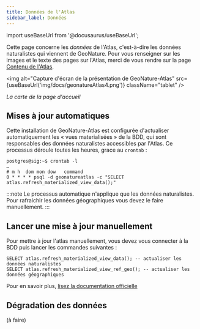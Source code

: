 ```yaml
---
title: Données de l'Atlas
sidebar_label: Données
---
```

import useBaseUrl from '@docusaurus/useBaseUrl';

Cette page concerne les *données* de l'Atlas, c'est-à-dire les données naturalistes qui viennent de GeoNature. Pour vous renseigner sur les images et le texte des pages sur l'Atlas, merci de vous rendre sur la page [Contenu de l'Atlas](atlasContenu.md).

<img alt="Capture d'écran de la présentation de GeoNature-Atlas" src={useBaseUrl('img/docs/geonatureAtlas4.png')} className="tablet" />

*La carte de la page d'accueil*

## Mises à jour automatiques

Cette installation de GeoNature-Atlas est configurée d'actualiser automatiquement les « vues materialisées » de la BDD, qui sont responsables des données naturalistes accessibles par l'Atlas. Ce processus déroule toutes les heures, grace au `crontab` :

```
postgres@sig:~$ crontab -l
…
# m h  dom mon dow   command
0 * * * * psql -d geonatureatlas -c "SELECT atlas.refresh_materialized_view_data();"
```

:::note
Le processus automatique n'applique que les données naturalistes. Pour rafraichir les données géographiques vous devez le faire manuellement.
:::

## Lancer une mise à jour manuellement

Pour mettre à jour l'atlas manuellement, vous devez vous connecter à la BDD puis lancer les commandes suivantes :

```
SELECT atlas.refresh_materialized_view_data(); -- actualiser les données naturalistes
SELECT atlas.refresh_materialized_view_ref_geo(); -- actualiser les données géographiques
```

Pour en savoir plus, [lisez la documentation officielle](https://github.com/PnX-SI/GeoNature-atlas/blob/master/docs/vues_materialisees_maj.rst#mise-à-jour-des-vues-matérialisées)

## Dégradation des données

(à faire)
